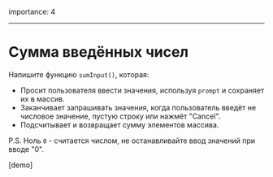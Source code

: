 importance: 4

---

# Сумма введённых чисел

Напишите функцию `sumInput()`, которая:

- Просит пользователя ввести значения, используя `prompt` и сохраняет их в массив.
- Заканчивает запрашивать значения, когда пользователь введёт не числовое значение, пустую строку или нажмёт "Cancel".
- Подсчитывает и возвращает сумму элементов массива.

P.S. Ноль `0` - считается числом, не останавливайте ввод значений при вводе "0".

[demo]
